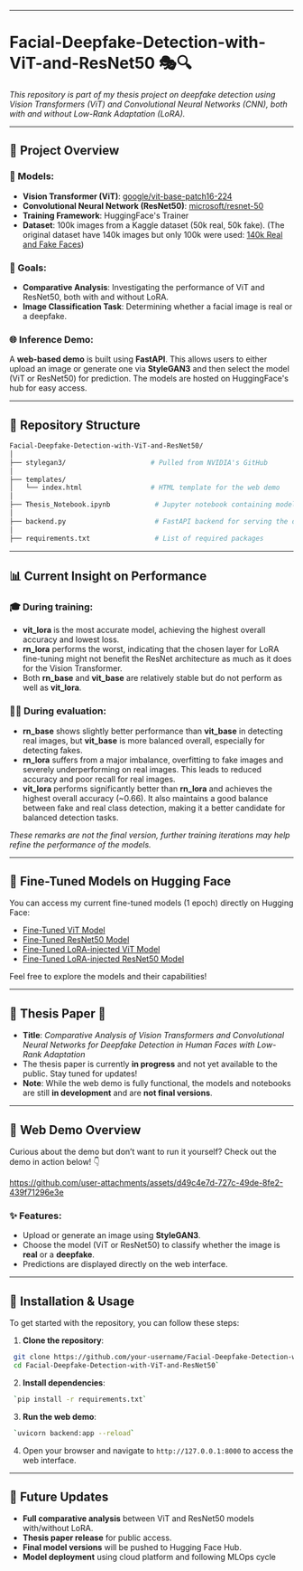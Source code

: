 ----------
# Facial-Deepfake-Detection-with-ViT-and-ResNet50 🎭🔍
_This repository is part of my thesis project on deepfake detection using Vision Transformers (ViT) and Convolutional Neural Networks (CNN), both with and without Low-Rank Adaptation (LoRA)._

----------


## 🌟 Project Overview

### 🧠 Models:

-   **Vision Transformer (ViT)**: [google/vit-base-patch16-224](https://huggingface.co/google/vit-base-patch16-224)
-   **Convolutional Neural Network (ResNet50)**: [microsoft/resnet-50](https://huggingface.co/microsoft/resnet-50)
-   **Training Framework**: HuggingFace's Trainer
-   **Dataset**: 100k images from a Kaggle dataset (50k real, 50k fake). (The original dataset have 140k images but only 100k were used: [140k Real and Fake Faces](https://www.kaggle.com/datasets/xhlulu/140k-real-and-fake-faces))

### 🚀 Goals:

-   **Comparative Analysis**: Investigating the performance of ViT and ResNet50, both with and without LoRA.
-   **Image Classification Task**: Determining whether a facial image is real or a deepfake.

### 🌐 Inference Demo:

A **web-based demo** is built using **FastAPI**. This allows users to either upload an image or generate one via **StyleGAN3** and then select the model (ViT or ResNet50) for prediction. The models are hosted on HuggingFace's hub for easy access.

---

## 📁 Repository Structure

```bash
Facial-Deepfake-Detection-with-ViT-and-ResNet50/
│
├── stylegan3/                     # Pulled from NVIDIA's GitHub
│
├── templates/
│   └── index.html                 # HTML template for the web demo
│
├── Thesis_Notebook.ipynb           # Jupyter notebook containing model training code
│
├── backend.py                      # FastAPI backend for serving the demo
│
├── requirements.txt                # List of required packages
```

 --------
 
## 📊 Current Insight on Performance

### 🎓 During training:
-   **vit_lora** is the most accurate model, achieving the highest overall accuracy and lowest loss.
- **rn_lora** performs the worst, indicating that the chosen layer for LoRA fine-tuning might not benefit the ResNet architecture as much as it does for the Vision Transformer.
- Both **rn_base** and **vit_base** are relatively stable but do not perform as well as **vit_lora**.

### 🧑‍💻 During evaluation:
-   **rn_base** shows slightly better performance than **vit_base** in detecting real images, but **vit_base** is more balanced overall, especially for detecting fakes.
-   **rn_lora** suffers from a major imbalance, overfitting to fake images and severely underperforming on real images. This leads to reduced accuracy and poor recall for real images.
-   **vit_lora** performs significantly better than **rn_lora** and achieves the highest overall accuracy (~0.66). It also maintains a good balance between fake and real class detection, making it a better candidate for balanced detection tasks.

*These remarks are not the final version, further training iterations may help refine the performance of the models.*

----------

## 🔗 Fine-Tuned Models on Hugging Face
You can access my current fine-tuned models (1 epoch) directly on Hugging Face:

-   [Fine-Tuned ViT Model](https:/huggingface.co/1ancelot/vit_base)
-   [Fine-Tuned ResNet50 Model](https:/huggingface.co/1ancelot/rn_base)
-   [Fine-Tuned LoRA-injected ViT Model](https:/huggingface.co/1ancelot/vit_lora)
-   [Fine-Tuned LoRA-injected ResNet50 Model](https:/huggingface.co/1ancelot/rn_lora)

Feel free to explore the models and their capabilities!

----------

## 📜 Thesis Paper 📝
-   **Title**: _Comparative Analysis of Vision Transformers and Convolutional Neural Networks for Deepfake Detection in Human Faces with Low-Rank Adaptation_
-   The thesis paper is currently **in progress** and not yet available to the public. Stay tuned for updates!
-   **Note**: While the web demo is fully functional, the models and notebooks are still **in development** and are **not final versions**.
----------

## 🚀 Web Demo Overview

Curious about the demo but don’t want to run it yourself? Check out the demo in action below! 👇

https://github.com/user-attachments/assets/d49c4e7d-727c-49de-8fe2-439f71296e3e

### ✨ Features:

-   Upload or generate an image using **StyleGAN3**.
-   Choose the model (ViT or ResNet50) to classify whether the image is **real** or a **deepfake**.
-   Predictions are displayed directly on the web interface.
----------

## 🔧 Installation & Usage

To get started with the repository, you can follow these steps:

1.  **Clone the repository**:
    
   ``` bash
    git clone https://github.com/your-username/Facial-Deepfake-Detection-with-ViT-and-ResNet50.git
    cd Facial-Deepfake-Detection-with-ViT-and-ResNet50` 
```
    
2.  **Install dependencies**:
    
   ``` bash
    `pip install -r requirements.txt` 
   ```
    
3.  **Run the web demo**:
    
   ```bash
    `uvicorn backend:app --reload` 
   ```
    
4.  Open your browser and navigate to `http://127.0.0.1:8000` to access the web interface.
 --------
## 📅 Future Updates

-   **Full comparative analysis** between ViT and ResNet50 models with/without LoRA.
-   **Thesis paper release** for public access.
-   **Final model versions** will be pushed to Hugging Face Hub.
-   **Model deployment** using cloud platform and following MLOps cycle
